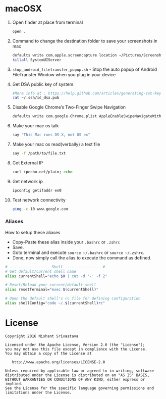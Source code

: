# macOSX

1. Open finder at place from terminal
    ```bash
    open .

    ```
1. Command to change the destination folder to save your screenshots in mac
    ```bash
    defaults write com.apple.screencapture location ~/Pictures/Screenshots
    killall SystemUIServer

    ```
1. `stop_android_filetransfer_popup.sh` - Stop the auto popup of Android FileTransfer Window when you plug in your device

1. Get DSA public key of system
    ```bash
    #More info at : https://help.github.com/articles/generating-ssh-keys/
    cat ~/.ssh/id_dsa.pub
    
    ```
1. Disable Google Chrome’s Two-Finger Swipe Navigation
    ```bash
    defaults write com.google.Chrome.plist AppleEnableSwipeNavigateWithScrolls -bool FALSE
    
    ```
1. Make your mac os talk
    ```bash
    say "This Mac runs OS X, not OS ex"
    
    ```
1. Make your mac os read(verbally) a text file
    ```bash
    say -f /path/to/file.txt
    
    ```
1. Get External IP
    ```bash
    curl ipecho.net/plain; echo
    
    ```
1. Get network ip
    ```bash
    ipconfig getifaddr en0
    
    ```
1. Test network connectivity
    ```bash
    ping -c 10 www.google.com
    
    ```
### Aliases

How to setup these aliases
- Copy-Paste these alias inside your `.bashrc` or `.zshrc`
- Save.
- Goto terminal and execute `source ~/.bashrc` or `source ~/.zshrc`.
- Done, now simply call the alias to execute the command as defined.

```bash
# ------------------ Shell ---------------- #
# Get default/current shell name
alias currentShell="echo $0 | cut -d '-' -f 2"

# Reset/Reload your current/default shell 
alias resetTerminal="exec $(currentShell)"

# Open the default shell's rc file for defining configuration 
alias shellConfig="code ~/.$(currentShell)rc"
```
License
=======

    Copyright 2016 Nishant Srivastava

    Licensed under the Apache License, Version 2.0 (the "License");
    you may not use this file except in compliance with the License.
    You may obtain a copy of the License at

       http://www.apache.org/licenses/LICENSE-2.0

    Unless required by applicable law or agreed to in writing, software
    distributed under the License is distributed on an "AS IS" BASIS,
    WITHOUT WARRANTIES OR CONDITIONS OF ANY KIND, either express or implied.
    See the License for the specific language governing permissions and
    limitations under the License.

